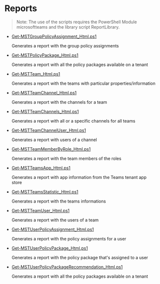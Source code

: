 # Reports

> Note: The use of the scripts requires the PowerShell Module microsoftteams and the library script ReportLibrary.

+ [Get-MSTGroupPolicyAssignment_Html.ps1](./Get-MSTGroupPolicyAssignment_Html.ps1)

  Generates a report with the group policy assignments

+ [Get-MSTPolicy​Package_Html.ps1](./Get-MSTPolicy​Package_Html.ps1)

  Generates a report with all the policy packages available on a tenant

+ [Get-MSTTeam_Html.ps1](./Get-MSTTeam_Html.ps1)

  Generates a report with the teams with particular properties/information

+ [Get-MSTTeamChannel_Html.ps1](./Get-MSTTeamChannel_Html.ps1)

  Generates a report with the channels for a team

+ [Get-MSTTeamChannels_Html.ps1](./Get-MSTTeamChannels_Html.ps1)

    Generates a report with all or a specific channels for all teams

+ [Get-MSTTeamChannelUser_Html.ps1](./Get-MSTTeamChannelUser_Html.ps1)
  
  Generates a report with users of a channel

+ [Get-MSTTeamMemberByRole_Html.ps1](./Get-MSTTeamMemberByRole_Html.ps1)

  Generates a report with the team members of the roles

+ [Get-MSTTeamsApp_Html.ps1](./Get-MSTTeamsApp_Html.ps1)

  Generates a report with app information from the Teams tenant app store

+ [Get-MSTTeamsStatistic_Html.ps1](./Get-MSTTeamsStatistic_Html.ps1)

  Generates a report with the teams informations

+ [Get-MSTTeamUser_Html.ps1](./Get-MSTTeamUser_Html.ps1)

  Generates a report with the users of a team

+ [Get-MSTUserPolicyAssignment_Html.ps1](./Get-MSTUserPolicyAssignment_Html.ps1)

  Generates a report with the policy assignments for a user

+ [Get-MSTUserPolicyPackage_Html.ps1](./Get-MSTUserPolicyPackage_Html.ps1)

  Generates a report with the policy package that's assigned to a user

+ [Get-MSTUserPolicyPackageRecommendation_Html.ps1](./Get-MSTUserPolicyPackageRecommendation_Html.ps1)

  Generates a report with all the policy packages available on a tenant